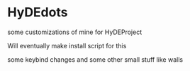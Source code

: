 # HyDEdots
some customizations of mine for HyDEProject

Will eventually make install script for this

some keybind changes and some other small stuff like walls
